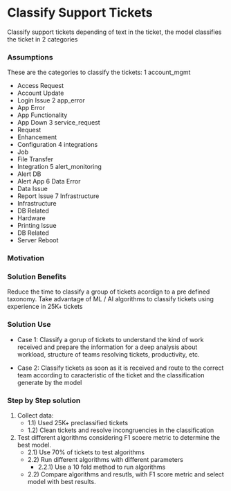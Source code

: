 # Classify Support Tickets 
Classify support tickets depending of text in the ticket, the model classifies the ticket in 2 categories

### Assumptions
These are the categories to classify the tickets:
1 account_mgmt
  - Access Request
  - Account Update
  - Login Issue
2 app_error
  - App Error
  - App Functionality
  - App Down
3 service_request
  - Request
  - Enhancement
  - Configuration
4 integrations
  - Job
  - File Transfer
  - Integration
5 alert_monitoring
  - Alert DB
  - Alert App 
6 Data Error
  - Data Issue
  - Report Issue
7 Infrastructure
  - Infrastructure
  - DB Related
  - Hardware
  - Printing Issue
  - DB Related
  - Server Reboot

### Motivation
### Solution Benefits
Reduce the time to classify a group of tickets acordign to a pre defined taxonomy.
Take advantage of ML / AI algorithms to classify tickets using experience in 25K+ tickets
### Solution Use
- Case 1:
  Classify a gorup of tickets to understand the kind of work received and prepare the information for a deep analysis about workload, structure of teams resolving tickets, productivity, etc.
  
- Case 2:
  Classify tickets as soon as it is received and route to the correct team according to caracteristic of the ticket and the classification generate by the model
### Step by Step solution
1) Collect data:
    - 1.1) Used 25K+ preclassified tickets
    - 1.2) Clean tickets and resolve incongruencies in the classification
2) Test different algorithms considering F1 scoere metric to determine the best model.
    - 2.1) Use 70% of tickets to test algorithms
    - 2.2) Run different algorithms with different parameters
         - 2.2.1) Use a 10 fold method to run algorithms
    - 2.2) Compare algorithms and resutls, with F1 score metric and select model with best results.
    
